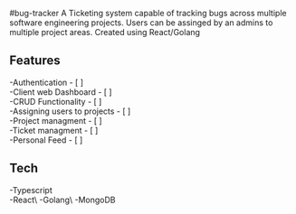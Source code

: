#bug-tracker
A Ticketing system capable of tracking bugs across multiple software engineering projects. Users can be assinged by an admins to multiple project areas.
Created using React/Golang

## Features
-Authentication - [ ] \
-Client web Dashboard - [ ] \
-CRUD Functionality - [ ] \
  -Assigning users to projects - [ ] \
  -Project managment - [ ] \
  -Ticket managment - [ ] \
  -Personal Feed - [ ] 


## Tech 
-Typescript\
-React\ 
-Golang\ 
-MongoDB
